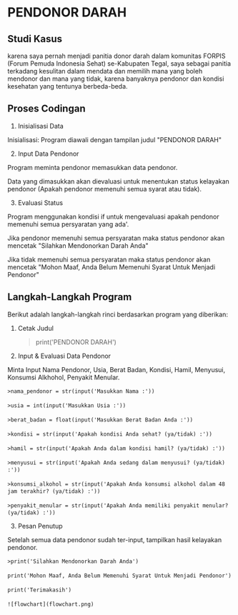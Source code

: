 # PENDONOR DARAH

## Studi Kasus

 karena saya pernah menjadi panitia donor darah dalam komunitas FORPIS (Forum Pemuda Indonesia Sehat) se-Kabupaten Tegal, saya sebagai panitia terkadang kesulitan dalam mendata dan memilih mana yang boleh mendonor dan mana yang tidak, karena banyaknya pendonor dan kondisi kesehatan yang tentunya berbeda-beda.

## Proses Codingan

1. Inisialisasi Data

Inisialisasi: Program diawali dengan tampilan judul "PENDONOR DARAH"

2. Input Data Pendonor

Program meminta pendonor memasukkan data pendonor.

Data yang dimasukkan akan dievaluasi untuk menentukan status kelayakan pendonor (Apakah pendonor memenuhi semua syarat atau tidak).

3. Evaluasi Status

Program menggunakan kondisi if untuk mengevaluasi apakah pendonor memenuhi semua persyaratan yang ada'.

Jika pendonor memenuhi semua persyaratan maka status pendonor akan mencetak "Silahkan Mendonorkan Darah Anda"

Jika tidak memenuhi semua persyaratan maka status pendonor akan mencetak "Mohon Maaf, Anda Belum Memenuhi Syarat Untuk Menjadi Pendonor"

## Langkah-Langkah Program

Berikut adalah langkah-langkah rinci berdasarkan program yang diberikan:

1. Cetak Judul

    >print('PENDONOR DARAH')

2. Input & Evaluasi Data Pendonor

Minta Input Nama Pendonor, Usia, Berat Badan, Kondisi, Hamil, Menyusui, Konsumsi Alkhohol, Penyakit Menular.

    >nama_pendonor = str(input('Masukkan Nama :'))

    >usia = int(input('Masukkan Usia :'))
    
    >berat_badan = float(input('Masukkan Berat Badan Anda :'))

    >kondisi = str(input('Apakah kondisi Anda sehat? (ya/tidak) :'))

    >hamil = str(input('Apakah Anda dalam kondisi hamil? (ya/tidak) :'))

    >menyusui = str(input('Apakah Anda sedang dalam menyusui? (ya/tidak) :'))

    >konsumsi_alkohol = str(input('Apakah Anda konsumsi alkohol dalam 48 jam terakhir? (ya/tidak) :'))

    >penyakit_menular = str(input('Apakah Anda memiliki penyakit menular? (ya/tidak) :'))

3. Pesan Penutup

Setelah semua data pendonor sudah ter-input, tampilkan hasil kelayakan pendonor.

    >print('Silahkan Mendonorkan Darah Anda')

    print('Mohon Maaf, Anda Belum Memenuhi Syarat Untuk Menjadi Pendonor')

    print('Terimakasih')

    ![flowchart](flowchart.png)

